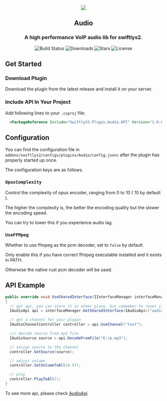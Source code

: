 <div align="center">
  <img src="https://pan.samyyc.dev/s/VYmMXE" />
  <h2><strong>Audio</strong></h2>
  <h3>A high performance VoIP audio lib for swiftlys2.</h3>
</div>

<p align="center">
  <img src="https://img.shields.io/badge/build-passing-brightgreen" alt="Build Status">
  <img src="https://img.shields.io/github/downloads/SwiftlyS2-Plugins/Audio/total" alt="Downloads">
  <img src="https://img.shields.io/github/stars/SwiftlyS2-Plugins/Audio?style=flat&logo=github" alt="Stars">
  <img src="https://img.shields.io/github/license/SwiftlyS2-Plugins/Audio" alt="License">
</p>

## Get Started

### Download Plugin

Download the plugin from the latest release and install it on your server.

### Include API In Your Project

Add following lines to your `.csproj` file:

```xml
  <PackageReference Include="SwiftlyS2.Plugin.Audio.API" Version="1.0.0" />
```

## Configuration

You can find the configuration file in `addons/swiftlys2/configs/plugins/Audio/config.jsonc` after the plugin has properly started up once.

The configuration keys are as follows.

### `OpusComplexity`

Control the complexity of opus encoder, ranging from 0 to 10 ( 10 by default ).

The higher the complexity is, the better the encoding quality but the slower the encoding speed.

You can try to lower this if you experience audio lag.

### `UseFFMpeg`

Whether to use ffmpeg as the pcm decoder, set to `false` by default.

Only enable this if you have correct ffmpeg executable installed and it exists in PATH.

Otherwise the native rust pcm decoder will be used.

## API Example

```csharp
public override void UseSharedInterface(IInterfaceManager interfaceManager)
{
  // get api, you can store it in other place, but remember to reset it every time this method is called
  IAudioApi api = interfaceManager.GetSharedInterface<IAudioApi>("audio");

  // get a channel for your plugin
  IAudioChannelController controller = api.UseChannel("test");

  /// decode source from mp3 file
  IAudioSource source = api.DecodeFromFile("E:/p.mp3");

  // assign source to the channel
  controller.SetSource(source);

  // adjust volume
  controller.SetVolumeToAll(0.5f);

  // play
  controller.PlayToAll();
}
```

To see more api, please check [AudioApi](https://github.com/SwiftlyS2-Plugins/Audio/tree/main/AudioApi)
